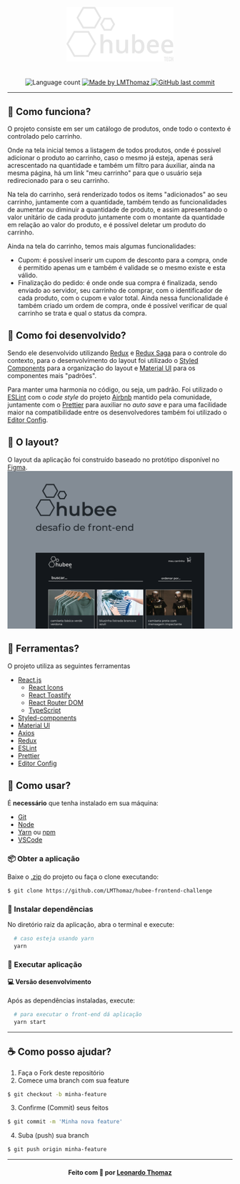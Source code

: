 <h4 align="center">
    <img alt="" src=".github/logo.svg" />
    <br/>
</h4>

<p align="center">
  <br>

  <img alt="Language count" src="https://img.shields.io/github/repo-size/LMThomaz/hubee-frontend-challenge"/>

  <a href="https://www.linkedin.com/in/leonardo-thomaz/">
    <img alt="Made by LMThomaz" src="https://img.shields.io/badge/made%20by-Leonardo%20Thomaz-%237519C1">
  </a>

  <a href="https://github.com/LMThomaz/hubee-frontend-challenge/commits/main">
    <img alt="GitHub last commit" src="https://img.shields.io/github/last-commit/LMThomaz/hubee-frontend-challenge">
  </a>
</p>

---

## :dart: Como funciona?

O projeto consiste em ser um catálogo de produtos, onde todo o contexto é controlado pelo carrinho.

Onde na tela inicial temos a listagem de todos produtos, onde é possível adicionar o produto ao carrinho, caso o mesmo já esteja, apenas será acrescentado na quantidade e também um filtro para áuxiliar, ainda na mesma página, há um link "meu carrinho" para que o usuário seja redirecionado para o seu carrinho.

Na tela do carrinho, será renderizado todos os items "adicionados" ao seu carrinho, juntamente com a quantidade, também tendo as funcionalidades de aumentar ou diminuir a quantidade de produto, e assim apresentando o valor unitário de cada produto juntamente com o montante da quantidade em relação ao valor do produto, e é possível deletar um produto do carrinho.

Ainda na tela do carrinho, temos mais algumas funcionalidades:

- Cupom: é possível inserir um cupom de desconto para a compra, onde é permitido apenas um e também é validade se o mesmo existe e esta válido.
- Finalização do pedido: é onde onde sua compra é finalizada, sendo enviado ao servidor, seu carrinho de comprar, com o identificador de cada produto, com o cupom e valor total. Ainda nessa funcionalidade é também criado um ordem de compra, onde é possível verificar de qual carrinho se trata e qual o status da compra.

## :notebook: Como foi desenvolvido?

Sendo ele desenvolvido utilizando [Redux][url-redux] e [Redux Saga][url-saga] para o controle do contexto, para o desenvolvimento do layout foi utilizado o [Styled Components][url-styled] para a organização do layout e [Material UI][url-mui] para os componentes mais "padrões".

Para manter uma harmonia no código, ou seja, um padrão. Foi utilizado o [ESLint][url-eslint] com o _code style_ do projeto [Airbnb][url-airbnb] mantido pela comunidade, juntamente com o [Prettier][url-prettier] para auxiliar no _auto save_ e para uma facilidade maior na compatibilidade entre os desenvolvedores também foi utilizado o [Editor Config][url-editor-config].

## :art: O layout?

O layout da aplicação foi construído baseado no protótipo disponível no [Figma][url-figma].
![capa](.github/capa.png)

## :hammer: Ferramentas?

O projeto utiliza as seguintes ferramentas

- [React.js][url-react]
  - [React Icons][url-react-icons]
  - [React Toastify][url-react-toast]
  - [React Router DOM][url-react-router]
  - [TypeScript][url-ts]
- [Styled-components][url-styled]
- [Material UI][url-mui]
- [Axios][url-axios]
- [Redux][url-redux]
- [ESLint][url-eslint]
- [Prettier][url-prettier]
- [Editor Config][url-editor-config]

## :electric_plug: Como usar?

É **necessário** que tenha instalado em sua máquina:

- [Git][url-git]
- [Node][url-node]
- [Yarn][url-yarn] ou [npm][url-npm]
- [VSCode][url-vs]

### :package: Obter a aplicação

Baixe o [.zip][url-zip] do projeto ou faça o clone executando:

```bash
$ git clone https://github.com/LMThomaz/hubee-frontend-challenge
```

### :steam_locomotive: Instalar dependências

No diretório raiz da aplicação, abra o terminal e execute:

```bash
  # caso esteja usando yarn
  yarn
```

### :crystal_ball: Executar aplicação

#### :computer: Versão desenvolvimento

Após as dependências instaladas, execute:

```bash
  # para executar o front-end dá aplicação
  yarn start
```

---

## :coffee: Como posso ajudar?

1. Faça o Fork deste repositório
2. Comece uma branch com sua feature

```bash
$ git checkout -b minha-feature
```

3. Confirme (Commit) seus feitos

```bash
$ git commit -m 'Minha nova feature'
```

4. Suba (push) sua branch

```bash
$ git push origin minha-feature
```

---

<h4 align="center">
Feito com 💜 por <a href="https://www.linkedin.com/in/leonardo-thomaz/" target="_blank">Leonardo Thomaz</a>
</h4>

[url-ts]: https://www.typescriptlang.org/
[url-figma]: https://www.figma.com/file/VdKJMJu5hpHHHXPXl8rN8U/Hubee-Challenge?node-id=18%3A31
[url-axios]: https://github.com/axios/axios
[url-styled]: https://styled-components.com/docs
[url-mui]: https://material-ui.com
[url-zip]: https://github.com/LMThomaz/hubee-frontend-challenge/archive/main.zip
[url-node]: https://nodejs.org/
[url-react]: https://reactjs.org/
[url-redux]: https://redux.js.org
[url-saga]: https://redux-saga.js.org
[url-react-icons]: https://react-icons.github.io/react-icons/
[url-react-toast]: https://fkhadra.github.io/react-toastify/introduction
[url-react-router]: https://reactrouter.com/web/guides/quick-start
[url-eslint]: https://eslint.org
[url-prettier]: https://prettier.io
[url-editor-config]: https://editorconfig.org
[url-airbnb]: https://airbnb.io/javascript/react/
[url-git]: https://git-scm.com/
[url-vs]: https://code.visualstudio.com/
[url-npm]: https://www.npmjs.com/
[url-yarn]: https://yarnpkg.com/
